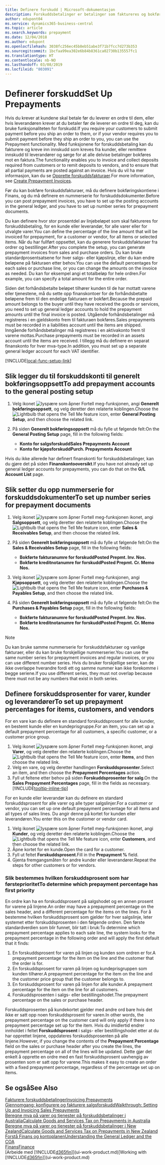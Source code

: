 ```yaml
---
title: Definere forskudd | Microsoft-dokumentasjon
description: Forskuddsbetalinger er betalinger som faktureres og bokføres i en salgs- eller kjøpsforskuddsordre før endelig fakturering. Du må kanskje ha et innskudd før du produserer varer etter ordre, eller du må ha betaling før du sender varer til en kunde. Med funksjonene for forskuddsbetaling kan du fakturere og kreve inn innskudd som kreves fra kunder, eller remittere innskudd til leverandører. Dermed kan du sikre at alle betalinger bokføres mot en faktura.
author: edupont04
ms.service: dynamics365-business-central
ms.topic: article
ms.search.keywords: prepayment
ms.date: 12/04/2018
ms.author: edupont
ms.openlocfilehash: 3038fc256ec45b8eb51abe3f71b7fcc7d273b353
ms.sourcegitcommit: 1bcfaa99ea302e6b84b8361ca02730b135557fc1
ms.translationtype: HT
ms.contentlocale: nb-NO
ms.lasthandoff: 03/08/2019
ms.locfileid: "803091"
---
```

# <a name="set-up-prepayments"></a><span data-ttu-id="5525c-106">Definerer forskudd</span><span class="sxs-lookup"><span data-stu-id="5525c-106">Set Up Prepayments</span></span>
<span data-ttu-id="5525c-107">Hvis du krever at kundene skal betale før du leverer en ordre til dem, eller hvis leverandøren krever at du betaler før de leverer en ordre til deg, kan du bruke funksjonaliteten for forskudd.</span><span class="sxs-lookup"><span data-stu-id="5525c-107">If you require your customers to submit payment before you ship an order to them, or if your vendor requires you to submit payment before they ship an order to you, you can use the Prepayment functionality.</span></span> <span data-ttu-id="5525c-108">Med funksjonene for forskuddsbetaling kan du fakturere og kreve inn innskudd som kreves fra kunder, eller remittere innskudd til leverandører og sørge for at alle delvise betalinger bokføres mot en faktura.</span><span class="sxs-lookup"><span data-stu-id="5525c-108">The functionality enables you to invoice and collect deposits required from customers or to remit deposits to vendors, and to ensure that all partial payments are posted against an invoice.</span></span> <span data-ttu-id="5525c-109">Hvis du vil ha mer informasjon, kan du se [Opprette forskuddsfakturaer](finance-how-to-create-prepayment-invoices.md).</span><span class="sxs-lookup"><span data-stu-id="5525c-109">For more information, see [Create Prepayment Invoices](finance-how-to-create-prepayment-invoices.md).</span></span>

<span data-ttu-id="5525c-110">Før du kan bokføre forskuddsfakturaer, må du definere bokføringskontiene i Finans, og du må definere en nummerserie for forskuddsdokumenter.</span><span class="sxs-lookup"><span data-stu-id="5525c-110">Before you can post prepayment invoices, you have to set up the posting accounts in the general ledger, and you have to set up number series for prepayment documents.</span></span>  

<span data-ttu-id="5525c-111">Du kan definere hvor stor prosentdel av linjebeløpet som skal faktureres for forskuddsbetaling, for en kunde eller leverandør, for alle varer eller for utvalgte varer.</span><span class="sxs-lookup"><span data-stu-id="5525c-111">You can define the percentage of the line amount that will be invoiced for prepayment, for a customer or vendor, for all items or selected items.</span></span> <span data-ttu-id="5525c-112">Når du har fullført oppsettet, kan du generere forskuddsfakturaer fra ordrer og bestillinger.</span><span class="sxs-lookup"><span data-stu-id="5525c-112">After you complete the setup, you can generate prepayment invoices from sales and purchase orders.</span></span> <span data-ttu-id="5525c-113">Du kan bruke standardprosentsatsene for hver salgs- eller kjøpslinje, eller du kan endre beløpene på fakturaen etter behov.</span><span class="sxs-lookup"><span data-stu-id="5525c-113">You can use the default percentages for each sales or purchase line, or you can change the amounts on the invoice as needed.</span></span> <span data-ttu-id="5525c-114">Du kan for eksempel angi et totalbeløp for hele ordren.</span><span class="sxs-lookup"><span data-stu-id="5525c-114">For example, you can specify a total amount for the entire order.</span></span>  

<span data-ttu-id="5525c-115">Siden det forhåndsbetalte beløpet tilhører kunden til de har mottatt varene eller tjenestene, må du sette opp finanskontoer for de forhåndsbetalte beløpene frem til den endelige fakturaen er bokført.</span><span class="sxs-lookup"><span data-stu-id="5525c-115">Because the prepaid amount belongs to the buyer until they have received the goods or services, you need to set up general ledger accounts to hold the prepayment amounts until the final invoice is posted.</span></span> <span data-ttu-id="5525c-116">Utgående forhåndsbetalinger må registreres i en gjeldskonto frem til fakturaen bokføres.</span><span class="sxs-lookup"><span data-stu-id="5525c-116">Sales prepayments must be recorded in a liabilities account until the items are shipped.</span></span> <span data-ttu-id="5525c-117">Inngående forhåndsbetalinger må registreres i en aktivakonto frem til varene mottas.</span><span class="sxs-lookup"><span data-stu-id="5525c-117">Purchase prepayments must be recorded in an assets account until the items are received.</span></span> <span data-ttu-id="5525c-118">I tillegg må du definere en separat finanskonto for hver mva-type.</span><span class="sxs-lookup"><span data-stu-id="5525c-118">In addition, you must set up a separate general ledger account for each VAT identifier.</span></span>  

[!INCLUDE[local-func-setup-link](includes/local-func-setup-link.md)]

## <a name="to-add-prepayment-accounts-to-the-general-posting-setup"></a><span data-ttu-id="5525c-119">Slik legger du til forskuddskonti til generelt bokføringsoppsett</span><span class="sxs-lookup"><span data-stu-id="5525c-119">To add prepayment accounts to the general posting setup</span></span>  

1. <span data-ttu-id="5525c-120">Velg ikonet ![lyspære som åpner Fortell meg-funksjonen](media/ui-search/search_small.png "Fortell hva du vil gjøre"), angi **Generelt bokføringsoppsett**, og velg deretter den relaterte koblingen.</span><span class="sxs-lookup"><span data-stu-id="5525c-120">Choose the ![Lightbulb that opens the Tell Me feature](media/ui-search/search_small.png "Tell me what you want to do") icon, enter **General Posting Setup**, and then choose the related link.</span></span>
2. <span data-ttu-id="5525c-121">På siden **Generelt bokføringsoppsett** må du fylle ut følgende felt:</span><span class="sxs-lookup"><span data-stu-id="5525c-121">On the **General Posting Setup** page, fill in the following fields:</span></span>  

    - <span data-ttu-id="5525c-122">**Konto for salgsforskudd**</span><span class="sxs-lookup"><span data-stu-id="5525c-122">**Sales Prepayments Account**</span></span>  
    - <span data-ttu-id="5525c-123">**Konto for kjøpsforskudd**</span><span class="sxs-lookup"><span data-stu-id="5525c-123">**Purch. Prepayments Account**</span></span>  

<span data-ttu-id="5525c-124">Hvis du ikke allerede har definert finanskonti for forskuddsbetalinger, kan du gjøre det på siden **Finanskontooversikt**.</span><span class="sxs-lookup"><span data-stu-id="5525c-124">If you have not already set up general ledger accounts for prepayments, you can do that on the **G/L Account List** page.</span></span>  

## <a name="to-set-up-number-series-for-prepayment-documents"></a><span data-ttu-id="5525c-125">Slik setter du opp nummerserie for forskuddsdokumenter</span><span class="sxs-lookup"><span data-stu-id="5525c-125">To set up number series for prepayment documents</span></span>  

1. <span data-ttu-id="5525c-126">Velg ikonet ![lyspære som åpner Fortell meg-funksjonen](media/ui-search/search_small.png "Fortell hva du vil gjøre") ikonet, angi **Salgsoppsett**, og velg deretter den relaterte koblingen.</span><span class="sxs-lookup"><span data-stu-id="5525c-126">Choose the ![Lightbulb that opens the Tell Me feature](media/ui-search/search_small.png "Tell me what you want to do") icon, enter **Sales & Receivables Setup**, and then choose the related link.</span></span>
2. <span data-ttu-id="5525c-127">På siden **Generelt bokføringsoppsett** må du fylle ut følgende felt:</span><span class="sxs-lookup"><span data-stu-id="5525c-127">On the **Sales & Receivables Setup** page, fill in the following fields:</span></span>  

   - <span data-ttu-id="5525c-128">**Bokførte fakturanumre for forskudd**</span><span class="sxs-lookup"><span data-stu-id="5525c-128">**Posted Prepmt. Inv. Nos.**</span></span>
   - <span data-ttu-id="5525c-129">**Bokførte kreditnotanumre for forskudd**</span><span class="sxs-lookup"><span data-stu-id="5525c-129">**Posted Prepmt. Cr. Memo Nos.**</span></span>

1. <span data-ttu-id="5525c-130">Velg ikonet ![lyspære som åpner Fortell meg-funksjonen](media/ui-search/search_small.png "Fortell hva du vil gjøre"), angi **Kjøpsoppsett**, og velg deretter den relaterte koblingen.</span><span class="sxs-lookup"><span data-stu-id="5525c-130">Choose the ![Lightbulb that opens the Tell Me feature](media/ui-search/search_small.png "Tell me what you want to do") icon, enter **Purchases & Payables Setup**, and then choose the related link.</span></span>
2. <span data-ttu-id="5525c-131">På siden **Generelt bokføringsoppsett** må du fylle ut følgende felt:</span><span class="sxs-lookup"><span data-stu-id="5525c-131">On the **Purchases & Payables Setup** page, fill in the following fields:</span></span>

    - <span data-ttu-id="5525c-132">**Bokførte fakturanumre for forskudd**</span><span class="sxs-lookup"><span data-stu-id="5525c-132">**Posted Prepmt. Inv. Nos.**</span></span>
    - <span data-ttu-id="5525c-133">**Bokførte kreditnotanumre for forskudd**</span><span class="sxs-lookup"><span data-stu-id="5525c-133">**Posted Prepmt. Cr. Memo Nos.**</span></span>

> [!NOTE]  
>  <span data-ttu-id="5525c-134">Du kan bruke samme nummerserie for forskuddsfakturaer og vanlige fakturaer, eller du kan bruke forskjellige nummerserier.</span><span class="sxs-lookup"><span data-stu-id="5525c-134">You can use the same number series for prepayment invoices and regular invoices, or you can use different number series.</span></span> <span data-ttu-id="5525c-135">Hvis du bruker forskjellige serier, kan de ikke overlappe hverandre fordi ett og samme nummer kan ikke forekomme i begge seriene.</span><span class="sxs-lookup"><span data-stu-id="5525c-135">If you use different series, they must not overlap because there must not be any numbers that exist in both series.</span></span>  

## <a name="to-set-up-prepayment-percentages-for-items-customers-and-vendors"></a><span data-ttu-id="5525c-136">Definere forskuddsprosenter for varer, kunder og leverandører</span><span class="sxs-lookup"><span data-stu-id="5525c-136">To set up prepayment percentages for items, customers, and vendors</span></span>  
<span data-ttu-id="5525c-137">For en vare kan du definere en standard forskuddsprosent for alle kunder, en bestemt kunde eller en kundeprisgruppe.</span><span class="sxs-lookup"><span data-stu-id="5525c-137">For an item, you can set up a default prepayment percentage for all customers, a specific customer, or a customer price group.</span></span>  

1. <span data-ttu-id="5525c-138">Velg ikonet ![lyspære som åpner Fortell meg-funksjonen](media/ui-search/search_small.png "Fortell hva du vil gjøre") ikonet, angi **Varer**, og velg deretter den relaterte koblingen.</span><span class="sxs-lookup"><span data-stu-id="5525c-138">Choose the ![Lightbulb that opens the Tell Me feature](media/ui-search/search_small.png "Tell me what you want to do") icon, enter **Items**, and then choose the related link.</span></span>
2. <span data-ttu-id="5525c-139">Velg en vare, og velg deretter handlingen **Forskuddsprosenter**.</span><span class="sxs-lookup"><span data-stu-id="5525c-139">Select an item, and then choose the **Prepayment Percentages** action.</span></span>  
3. <span data-ttu-id="5525c-140">Fyll ut feltene etter behov på siden **Forskuddsprosenter for salg**.</span><span class="sxs-lookup"><span data-stu-id="5525c-140">On the **Sales Prepayment Percentages** page, fill in the fields as necessary.</span></span> [!INCLUDE[tooltip-inline-tip](includes/tooltip-inline-tip_md.md)]

<span data-ttu-id="5525c-141">For en kunde eller leverandør kan du definere en standard forskuddsprosent for alle varer og alle typer salgslinjer.</span><span class="sxs-lookup"><span data-stu-id="5525c-141">For a customer or vendor, you can set up one default prepayment percentage for all items and all types of sales lines.</span></span> <span data-ttu-id="5525c-142">Du angir denne på kortet for kunden eller leverandøren.</span><span class="sxs-lookup"><span data-stu-id="5525c-142">You enter this on the customer or vendor card.</span></span>

1. <span data-ttu-id="5525c-143">Velg ikonet ![lyspære som åpner Fortell meg-funksjonen](media/ui-search/search_small.png "Fortell hva du vil gjøre") ikonet, angi **Kunder**, og velg deretter den relaterte koblingen.</span><span class="sxs-lookup"><span data-stu-id="5525c-143">Choose the ![Lightbulb that opens the Tell Me feature](media/ui-search/search_small.png "Tell me what you want to do") icon, enter **Customers**, and then choose the related link.</span></span>
2. <span data-ttu-id="5525c-144">Åpne kortet for en kunde.</span><span class="sxs-lookup"><span data-stu-id="5525c-144">Open the card for a customer.</span></span>
3. <span data-ttu-id="5525c-145">Fyll ut feltet **Forskuddsprosent**.</span><span class="sxs-lookup"><span data-stu-id="5525c-145">Fill in the **Prepayment %** field.</span></span>
4. <span data-ttu-id="5525c-146">Gjenta fremgangsmåten for andre kunder eller leverandører.</span><span class="sxs-lookup"><span data-stu-id="5525c-146">Repeat the steps for other customers or for vendors.</span></span>  

### <a name="to-determine-which-prepayment-percentage-has-first-priority"></a><span data-ttu-id="5525c-147">Slik bestemmes hvilken forskuddsprosent som har førsteprioritet</span><span class="sxs-lookup"><span data-stu-id="5525c-147">To determine which prepayment percentage has first priority</span></span>  
<span data-ttu-id="5525c-148">En ordre kan ha en forskuddsprosent på salgshodet og en annen prosent for varene på linjene.</span><span class="sxs-lookup"><span data-stu-id="5525c-148">An order may have a prepayment percentage on the sales header, and a different percentage for the items on the lines.</span></span> <span data-ttu-id="5525c-149">For å bestemme hvilken forskuddsprosent som gjelder for hver salgslinje, leter systemet etter forskuddsprosenten i den følgende ordren. Den første standardverdien som blir funnet, blir tatt i bruk:</span><span class="sxs-lookup"><span data-stu-id="5525c-149">To determine which prepayment percentage applies to each sale line, the system looks for the prepayment percentage in the following order and will apply the first default that it finds:</span></span>  
1. <span data-ttu-id="5525c-150">En forskuddsprosent for varen på linjen og kunden som ordren er for.</span><span class="sxs-lookup"><span data-stu-id="5525c-150">A prepayment percentage for the item on the line and the customer that the order is for.</span></span>  
2. <span data-ttu-id="5525c-151">En forskuddsprosent for varen på linjen og kundeprisgruppen som kunden tilhører.</span><span class="sxs-lookup"><span data-stu-id="5525c-151">A prepayment percentage for the item on the line and the customer price group that the customer belongs to.</span></span>  
3. <span data-ttu-id="5525c-152">En forskuddsprosent for varen på linjen for alle kunder.</span><span class="sxs-lookup"><span data-stu-id="5525c-152">A prepayment percentage for the item on the line for all customers.</span></span>  
4. <span data-ttu-id="5525c-153">Forskuddsprosenten i salgs- eller bestillingshodet.</span><span class="sxs-lookup"><span data-stu-id="5525c-153">The prepayment percentage on the sales or purchase header.</span></span>  

<span data-ttu-id="5525c-154">Forskuddsprosenten på kundekortet gjelder med andre ord bare hvis det ikke er satt opp noen forskuddsprosent for varen.</span><span class="sxs-lookup"><span data-stu-id="5525c-154">In other words, the prepayment percentage on the customer card will only apply if there is no prepayment percentage set up for the item.</span></span> <span data-ttu-id="5525c-155">Hvis du imidlertid endrer innholdet i feltet **Forskuddsprosent** i salgs- eller bestillingshodet etter at du har opprettet linjene, oppdateres forskuddsprosenten på alle linjene.</span><span class="sxs-lookup"><span data-stu-id="5525c-155">However, if you change the contents of the **Prepayment Percentage** field on the sales or purchase header after you create the lines, the prepayment percentage on all of the lines will be updated.</span></span> <span data-ttu-id="5525c-156">Dette gjør det enkelt å opprette en ordre med en fast forskuddsprosent uavhengig av prosenten som er satt opp for varene.</span><span class="sxs-lookup"><span data-stu-id="5525c-156">This makes it easy to create an order with a fixed prepayment percentage, regardless of the percentage set up on items.</span></span>

## <a name="see-also"></a><span data-ttu-id="5525c-157">Se også</span><span class="sxs-lookup"><span data-stu-id="5525c-157">See Also</span></span>  

[<span data-ttu-id="5525c-158">Fakturere forskuddsbetalinger</span><span class="sxs-lookup"><span data-stu-id="5525c-158">Invoicing Prepayments</span></span>](finance-invoice-prepayments.md)  
[<span data-ttu-id="5525c-159">Gjennomgang: konfigurere og fakturere salgsforskudd</span><span class="sxs-lookup"><span data-stu-id="5525c-159">Walkthrough: Setting Up and Invoicing Sales Prepayments</span></span>](walkthrough-setting-up-and-invoicing-sales-prepayments.md)  
[<span data-ttu-id="5525c-160">Beregne mva på varer og tjenester på forskuddsbetalinger i Australia</span><span class="sxs-lookup"><span data-stu-id="5525c-160">Calculate Goods and Services Tax on Prepayments in Australia</span></span>](LocalFunctionality/Australia/how-to-calculate-goods-and-services-tax-on-prepayments.md)  
[<span data-ttu-id="5525c-161">Beregne mva på varer og tjenester på forskuddsbetalinger i New Zealand</span><span class="sxs-lookup"><span data-stu-id="5525c-161">Calculate Goods and Services Tax on Prepayments in New Zealand</span></span>](LocalFunctionality/NewZealand/how-to-calculate-goods-and-services-tax-on-prepayments.md)  
[<span data-ttu-id="5525c-162">Forstå Finans og kontoplanen</span><span class="sxs-lookup"><span data-stu-id="5525c-162">Understanding the General Ledger and the COA</span></span>](finance-general-ledger.md)  
[<span data-ttu-id="5525c-163">Finans</span><span class="sxs-lookup"><span data-stu-id="5525c-163">Finance</span></span>](finance.md)  
<span data-ttu-id="5525c-164">[Arbeide med [!INCLUDE[d365fin](includes/d365fin_md.md)]](ui-work-product.md)</span><span class="sxs-lookup"><span data-stu-id="5525c-164">[Working with [!INCLUDE[d365fin](includes/d365fin_md.md)]](ui-work-product.md)</span></span>
